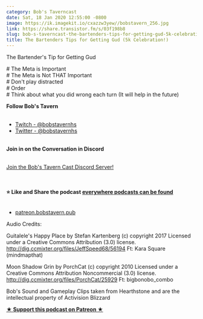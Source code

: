```yaml
---
category: Bob's Taverncast
date: Sat, 18 Jan 2020 12:55:00 -0800
image: https://ik.imagekit.io/cxazzw3yew//bobstavern_256.jpg
link: https://share.transistor.fm/s/03f198b8
slug: bob-s-taverncast-the-bartenders-tips-for-getting-gud-5k-celebration
title: The Bartenders Tips for Getting Gud (5k Celebration!)
---
```


<p>The Bartender's Tip for Getting Gud</p><p># The Meta is Important<br /># The Meta is Not THAT Important<br /># Don't play distracted<br /># Order<br /># Think about what you did wrong each turn (It will help in the future)</p><p><strong>Follow Bob's Tavern<br /></strong><br /></p><ul>
<li><a href="https://twitch.tv/bobstavernhs">Twitch - @bobstavernhs</a></li>
<li><a href="https://twitter.com/bobstavernhs">Twitter - @bobstavernhs</a></li>
</ul><p><strong><br />Join in on the Conversation in Discord<br /></strong><br /></p><p><a href="https://discord.gg/c2rFknG">Join the Bob's Tavern Cast Discord Server!<br /></a><br /></p><p><strong><br />⭐ Like and Share the podcast </strong><a href="http://bobstavern.pub/subscribe"><strong>everywhere podcasts can be found<br /></strong></a><br /></p><ul><li><a href="http://patreon.bobstavern.pub/">patreon.bobstavern.pub</a></li></ul><p>Audio Credits:</p><p>Guitalele's Happy Place by Stefan Kartenberg (c) copyright 2017 Licensed under a Creative Commons Attribution (3.0) license. <a href="http://dig.ccmixter.org/files/JeffSpeed68/56194">http://dig.ccmixter.org/files/JeffSpeed68/56194</a> Ft: Kara Square (mindmapthat)</p><p>Moon Shadow Grin by PorchCat (c) copyright 2010 Licensed under a Creative Commons Attribution Noncommercial (3.0) license. <a href="http://dig.ccmixter.org/files/PorchCat/25929">http://dig.ccmixter.org/files/PorchCat/25929</a> Ft: bigbonobo_combo</p><p>Bob's Sound and Gameplay Clips taken from Hearthstone and are the intellectual property of Activision Blizzard</p><p><strong><a href="http://patreon.bobstavern.pub" rel="payment" title="★ Support this podcast on Patreon ★">★ Support this podcast on Patreon ★</a></strong></p>